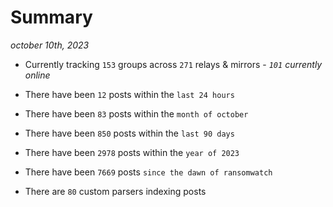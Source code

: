 
# Summary
_october 10th, 2023_

- Currently tracking `153` groups across `271` relays & mirrors - _`101` currently online_

- There have been `12` posts within the `last 24 hours`

- There have been `83` posts within the `month of october`

- There have been `850` posts within the `last 90 days`

- There have been `2978` posts within the `year of 2023`

- There have been `7669` posts `since the dawn of ransomwatch`

- There are `80` custom parsers indexing posts
